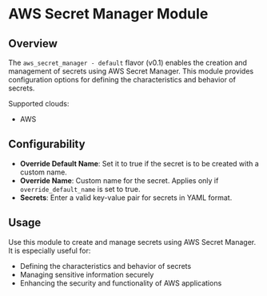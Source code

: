 # AWS Secret Manager Module

## Overview

The `aws_secret_manager - default` flavor (v0.1) enables the creation and management of secrets using AWS Secret Manager. This module provides configuration options for defining the characteristics and behavior of secrets.

Supported clouds:
- AWS

## Configurability

- **Override Default Name**: Set it to true if the secret is to be created with a custom name.
- **Override Name**: Custom name for the secret. Applies only if `override_default_name` is set to true.
- **Secrets**: Enter a valid key-value pair for secrets in YAML format.

## Usage

Use this module to create and manage secrets using AWS Secret Manager. It is especially useful for:

- Defining the characteristics and behavior of secrets
- Managing sensitive information securely
- Enhancing the security and functionality of AWS applications

